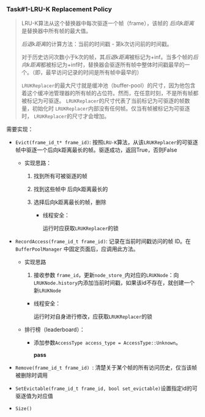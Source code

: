 ### Task#1-LRU-K Replacement Policy

> LRU-K算法从这个替换器中每次驱逐一个帧（frame），该帧的 *后向k距离* 是替换器中所有帧的最大值。
>
> *后退k距离*的计算方法：当前的时间戳 - 第k次访问前的时间戳。
>
> 对于历史访问次数小于k次的帧，其*后退k距离*被标记为+inf。当多个帧的*后向k距离*都被标记为+inf时，替换器会驱逐所有帧中整体时间戳最早的一个。（即，最早访问记录的时间是所有帧中最早的）
>
>  `LRUKReplacer`的最大尺寸就是缓冲池（buffer-pool）的尺寸，因为他包含着这个缓冲池管理器的所有帧的占位符。然而，在任意时刻，不是所有帧都被标记为可驱逐。 `LRUKReplacer`的尺寸代表了当前标记为可驱逐的帧数量，初始化时 `LRUKReplacer`内部没有任何帧。仅当有帧被标记为可驱逐时， `LRUKReplacer`的尺寸才会增加。

需要实现：

- `Evict(frame_id_t* frame_id)`: 按照`LRU-K`算法，从该`LRUKReplacer`的可驱逐帧中驱逐一个后向k距离最长的帧。驱逐成功，返回True，否则False

  - 实现思路：
    1. 找到所有可被驱逐的帧
    
    2. 找到这些帧中 后向k距离最长的
    
    3. 选择后向k距离最长的帧，删除
    
       - 线程安全：
    
         运行时应获取`LRUKReplacer`的锁

- `RecordAccess(frame_id_t frame_id)`: 记录在当前时间戳访问的帧 ID。在 `BufferPoolManager` 中固定页面后，应调用此方法。

  - 实现思路

    1. 接收参数 `frame_id`，更新`node_store_`内对应的`LRUKNode`：向`LRUKNode.history`内添加当前时间戳，如果该id不存在，就创建一个新`LRUKNode`

    - 线程安全：

      运行时对自身进行修改，应获取`LRUKReplacer`的锁

  - 排行榜（leaderboard）：

    - 添加参数`AccessType access_type = AccessType::Unknown`。

      **pass**

- `Remove(frame_id_t frame_id) `: 清楚关于某个帧的所有访问历史，仅当该帧被删除时调用

- `SetEvictable(frame_id_t frame_id, bool set_evictable)`设置指定id的可驱逐值为对应值

- `Size()`

  

  